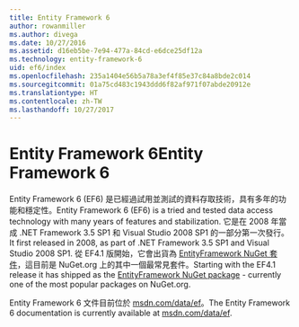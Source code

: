 ```yaml
---
title: Entity Framework 6
author: rowanmiller
ms.author: divega
ms.date: 10/27/2016
ms.assetid: d16eb5be-7e94-477a-84cd-e6dce25df12a
ms.technology: entity-framework-6
uid: ef6/index
ms.openlocfilehash: 235a1404e56b5a78a3ef4f85e37c84a8bde2c014
ms.sourcegitcommit: 01a75cd483c1943ddd6f82af971f07abde20912e
ms.translationtype: HT
ms.contentlocale: zh-TW
ms.lasthandoff: 10/27/2017
---
```

# <a name="entity-framework-6"></a><span data-ttu-id="e46f6-102">Entity Framework 6</span><span class="sxs-lookup"><span data-stu-id="e46f6-102">Entity Framework 6</span></span>

<span data-ttu-id="e46f6-103">Entity Framework 6 (EF6) 是已經過試用並測試的資料存取技術，具有多年的功能和穩定性。</span><span class="sxs-lookup"><span data-stu-id="e46f6-103">Entity Framework 6 (EF6) is a tried and tested data access technology with many years of features and stabilization.</span></span> <span data-ttu-id="e46f6-104">它是在 2008 年當成 .NET Framework 3.5 SP1 和 Visual Studio 2008 SP1 的一部分第一次發行。</span><span class="sxs-lookup"><span data-stu-id="e46f6-104">It first released in 2008, as part of .NET Framework 3.5 SP1 and Visual Studio 2008 SP1.</span></span> <span data-ttu-id="e46f6-105">從 EF4.1 版開始，它會出貨為 [EntityFramework NuGet 套件](https://www.nuget.org/packages/EntityFramework/)，這目前是 NuGet.org 上的其中一個最常見套件。</span><span class="sxs-lookup"><span data-stu-id="e46f6-105">Starting with the EF4.1 release it has shipped as the [EntityFramework NuGet package](https://www.nuget.org/packages/EntityFramework/) - currently one of the most popular packages on NuGet.org.</span></span>

<span data-ttu-id="e46f6-106">Entity Framework 6 文件目前位於 [msdn.com/data/ef](http://msdn.com/data/ef)。</span><span class="sxs-lookup"><span data-stu-id="e46f6-106">The Entity Framework 6 documentation is currently available at [msdn.com/data/ef](http://msdn.com/data/ef).</span></span>
